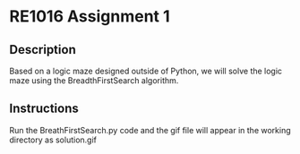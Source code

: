 # RE1016 Assignment 1

## Description
Based on a logic maze designed outside of Python, we will solve the logic maze using the BreadthFirstSearch algorithm.

## Instructions
Run the BreathFirstSearch.py code and the gif file will appear in the working directory as solution.gif
